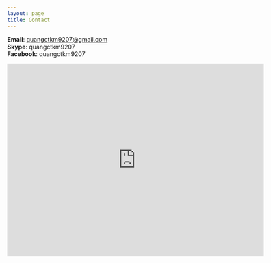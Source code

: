 ```yaml
---
layout: page
title: Contact
---
```

**Email**: quangctkm9207@gmail.com  
**Skype**: quangctkm9207  
**Facebook**: quangctkm9207  

<iframe src="https://www.google.com/maps/embed?pb=!1m18!1m12!1m3!1d3233.32059681423!2d135.7592554093896!3d34.74410534053723!2m3!1f0!2f0!3f0!3m2!1i1024!2i768!4f13.1!3m3!1m2!1s0x60013d309e8f42ab%3A0xfab079781a808631!2s4+Chome-27-2+Hikaridai%2C+Seika-ch%C5%8D%2C+S%C5%8Draku-gun%2C+Ky%C5%8Dto-fu+619-0237!5e0!3m2!1sen!2sjp!4v1491110334090&hl=en" width="600" height="450" frameborder="0" style="border:0" allowfullscreen></iframe>
